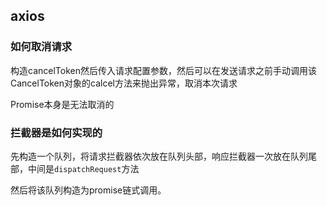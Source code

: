 


## axios


### 如何取消请求

构造cancelToken然后传入请求配置参数，然后可以在发送请求之前手动调用该CancelToken对象的calcel方法来抛出异常，取消本次请求

Promise本身是无法取消的

### 拦截器是如何实现的

先构造一个队列，将请求拦截器依次放在队列头部，响应拦截器一次放在队列尾部，中间是`dispatchRequest`方法

然后将该队列构造为promise链式调用。